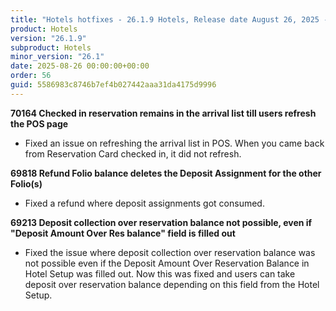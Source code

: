 ```yaml
---
title: "Hotels hotfixes - 26.1.9 Hotels, Release date August 26, 2025 - Hotfixes"
product: Hotels
version: "26.1.9"
subproduct: Hotels
minor_version: "26.1"
date: 2025-08-26 00:00:00+00:00
order: 56
guid: 5586983c8746b7ef4b027442aaa31da4175d9996
---
```


<strong>70164 Checked in reservation remains in the arrival list till users refresh the POS page</strong>
<ul><li>  Fixed an issue on refreshing the arrival list in POS. When you came back from Reservation Card checked in, it did not refresh.</li></ul>
<strong>69818 Refund Folio balance deletes the Deposit Assignment for the other Folio(s)</strong>
<ul><li>Fixed a refund where deposit assignments got consumed.</li></ul>
<strong>69213 Deposit collection over reservation balance not possible, even if "Deposit Amount Over Res balance" field is filled out</strong>
<ul><li>Fixed the issue where deposit collection over reservation balance was not possible even if the Deposit Amount Over Reservation Balance in Hotel Setup was filled out. Now this was fixed and users can take deposit over reservation balance depending on this field from the Hotel Setup.</li></ul>
